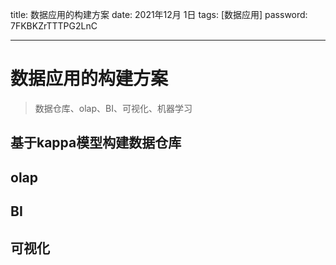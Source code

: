 title:  数据应用的构建方案
date:  2021年12月 1日
tags: [数据应用]
password: 7FKBKZrTTTPG2LnC

---
 <!--more-->

# 数据应用的构建方案

> 数据仓库、olap、BI、可视化、机器学习



## 基于kappa模型构建数据仓库



## olap



## BI



## 可视化




